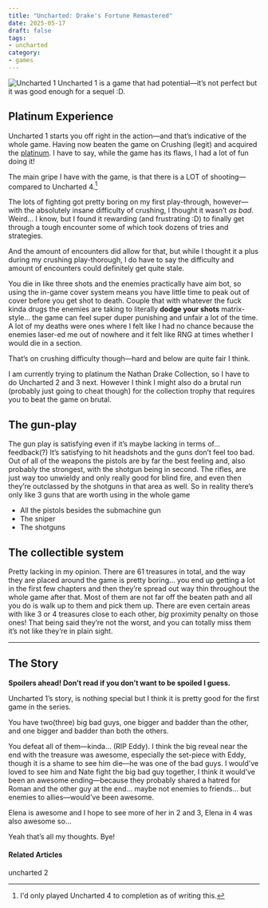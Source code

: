 ```yaml
---
title: "Uncharted: Drake's Fortune Remastered"
date: 2025-05-17
draft: false
tags:
- uncharted
category:
- games
---
```


![Uncharted 1](images/Uncharted_1.jpeg)
Uncharted 1 is a game that had potential—it’s not perfect but it was good enough for a sequel :D.

## Platinum Experience

Uncharted 1 starts you off right in the action—and that’s indicative of the whole game. Having now beaten the game on Crushing (legit) and acquired the [platinum](https://youtu.be/wnW1rw-geFU). I have to say, while the game has its flaws, I had a lot of fun doing it!

The main gripe I have with the game, is that there is a LOT of shooting—compared to Uncharted 4.[^1]


The lots of fighting got pretty boring on my first play-through, however—with the absolutely insane difficulty of crushing, I thought it wasn’t *as bad*. Weird… I know, but I found it rewarding (and frustrating :D) to finally get through a tough encounter some of which took dozens of tries and strategies.

And the amount of encounters did allow for that, but while I thought it a plus during my crushing play-thorough, I do have to say the difficulty and amount of encounters could definitely get quite stale.

You die in like three shots and the enemies practically have aim bot, so using the in-game cover system means you have little time to peak out of cover before you get shot to death. Couple that with whatever the fuck kinda drugs the enemies are taking to literally **dodge your shots** matrix-style… the game can feel super duper punishing and unfair a lot of the time. A lot of my deaths were ones where I felt like I had no chance because the enemies laser-ed me out of nowhere and it felt like RNG at times whether I would die in a section.

That’s on crushing difficulty though—hard and below are quite fair I think.

I am currently trying to platinum the Nathan Drake Collection, so I have to do Uncharted 2 and 3 next. However I think I might also do a brutal run (probably just going to cheat though) for the collection trophy that requires you to beat the game on brutal.

## The gun-play
The gun play is satisfying even if it’s maybe lacking in terms of… feedback(?) It’s satisfying to hit headshots and the guns don’t feel too bad. Out of all of the weapons the pistols are by far the best feeling and, also probably the strongest, with the shotgun being in second. The rifles, are just way too unwieldy and only really good for blind fire, and even then they’re outclassed by the shotguns in that area as well. So in reality there’s only like 3 guns that are worth using in the whole game

- All the pistols besides the submachine gun
- The sniper
- The shotguns

## The collectible system
Pretty lacking in my opinion. There are 61 treasures in total, and the way they are placed around the game is pretty boring… you end up getting a lot in the first few chapters and then they’re spread out way thin throughout the whole game after that. Most of them are not far off the beaten path and all you do is walk up to them and pick them up. There are even certain areas with like 3 or 4 treasures close to each other, *big* proximity penalty on those ones! That being said they’re not the worst, and you can totally miss them it’s not like they’re in plain sight.

---

## The Story

**Spoilers ahead! Don’t read if you don’t want to be spoiled I guess.**


Uncharted 1’s story, is nothing special but I think it is pretty good for the first game in the series.

You have two(three) big bad guys, one bigger and badder than the other, and one bigger and badder than both the others.

You defeat all of them—kinda… (RIP Eddy). I think the big reveal near the end with the treasure was awesome, especially the set-piece with Eddy, though it is a shame to see him die—he was one of the bad guys. I would’ve loved to see him and Nate fight the big bad guy together, I think it would’ve been an awesome ending—because they probably shared a hatred for Roman and the other guy at the end… maybe not enemies to friends… but enemies to allies—would’ve been awesome.

Elena is awesome and I hope to see more of her in 2 and 3, Elena in 4 was also awesome so…

Yeah that’s all my thoughts. Bye!

[^1]: I'd only played Uncharted 4 to completion as of writing this.

#### Related Articles
uncharted 2
